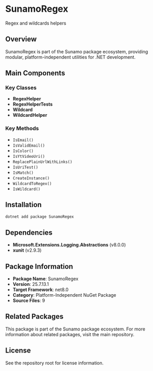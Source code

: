 # SunamoRegex

Regex and wildcards helpers

## Overview

SunamoRegex is part of the Sunamo package ecosystem, providing modular, platform-independent utilities for .NET development.

## Main Components

### Key Classes

- **RegexHelper**
- **RegexHelperTests**
- **Wildcard**
- **WildcardHelper**

### Key Methods

- `IsEmail()`
- `IsValidEmail()`
- `IsColor()`
- `IsYtVideoUri()`
- `ReplacePlainUrlWithLinks()`
- `IsUriTest()`
- `IsMatch()`
- `CreateInstance()`
- `WildcardToRegex()`
- `IsWildcard()`

## Installation

```bash
dotnet add package SunamoRegex
```

## Dependencies

- **Microsoft.Extensions.Logging.Abstractions** (v8.0.0)
- **xunit** (v2.9.3)

## Package Information

- **Package Name**: SunamoRegex
- **Version**: 25.7.13.1
- **Target Framework**: net8.0
- **Category**: Platform-Independent NuGet Package
- **Source Files**: 9

## Related Packages

This package is part of the Sunamo package ecosystem. For more information about related packages, visit the main repository.

## License

See the repository root for license information.
